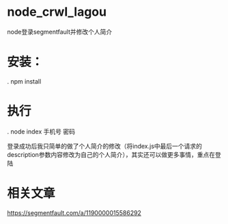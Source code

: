 # node_crwl_lagou
node登录segmentfault并修改个人简介

# 安装：
 . npm install
 
# 执行 
 . node index 手机号 密码
 
登录成功后我只简单的做了个人简介的修改（将index.js中最后一个请求的description参数内容修改为自己的个人简介），其实还可以做更多事情，重点在登陆
# 相关文章
https://segmentfault.com/a/1190000015586292